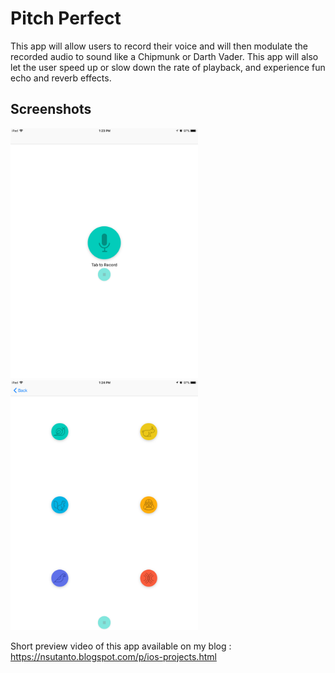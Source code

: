 # Pitch Perfect


This app will allow users to record their voice and will then modulate the recorded audio to sound like a Chipmunk or Darth Vader. This app will also let the user speed up or slow down the rate of playback, and experience fun echo and reverb effects.

## Screenshots
<img src="https://github.com/nsutanto/ios-PitchPerfect/blob/master/ImageAndMedia/IMG_0239.PNG" width="300">
<img src="https://github.com/nsutanto/ios-PitchPerfect/blob/master/ImageAndMedia/IMG_0240.PNG" width="300">


Short preview video of this app available on my blog : https://nsutanto.blogspot.com/p/ios-projects.html
